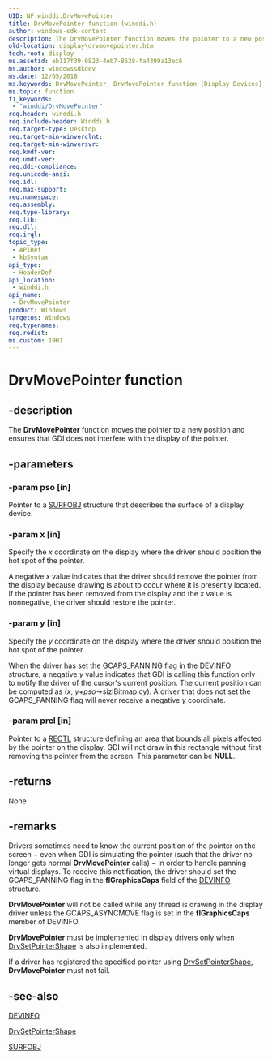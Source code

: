 ```yaml
---
UID: NF:winddi.DrvMovePointer
title: DrvMovePointer function (winddi.h)
author: windows-sdk-content
description: The DrvMovePointer function moves the pointer to a new position and ensures that GDI does not interfere with the display of the pointer.
old-location: display\drvmovepointer.htm
tech.root: display
ms.assetid: eb117f39-0823-4eb7-8628-fa4399a13ec6
ms.author: windowssdkdev
ms.date: 12/05/2018
ms.keywords: DrvMovePointer, DrvMovePointer function [Display Devices], ddifncs_4fda6dd1-abd6-45fa-ba92-d20352fe35c5.xml, display.drvmovepointer, winddi/DrvMovePointer
ms.topic: function
f1_keywords: 
 - "winddi/DrvMovePointer"
req.header: winddi.h
req.include-header: Winddi.h
req.target-type: Desktop
req.target-min-winverclnt: 
req.target-min-winversvr: 
req.kmdf-ver: 
req.umdf-ver: 
req.ddi-compliance: 
req.unicode-ansi: 
req.idl: 
req.max-support: 
req.namespace: 
req.assembly: 
req.type-library: 
req.lib: 
req.dll: 
req.irql: 
topic_type:
 - APIRef
 - kbSyntax
api_type:
 - HeaderDef
api_location:
 - winddi.h
api_name:
 - DrvMovePointer
product: Windows
targetos: Windows
req.typenames: 
req.redist: 
ms.custom: 19H1
---
```


# DrvMovePointer function


## -description


The <b>DrvMovePointer</b> function moves the pointer to a new position and ensures that GDI does not interfere with the display of the pointer.


## -parameters




### -param pso [in]

Pointer to a <a href="https://docs.microsoft.com/windows/desktop/api/winddi/ns-winddi-_surfobj">SURFOBJ</a> structure that describes the surface of a display device.


### -param x [in]

Specify the <i>x</i> coordinate on the display where the driver should position the hot spot of the pointer.

A negative <i>x</i> value indicates that the driver should remove the pointer from the display because drawing is about to occur where it is presently located. If the pointer has been removed from the display and the <i>x</i> value is nonnegative, the driver should restore the pointer.


### -param y [in]

Specify the <i>y</i> coordinate on the display where the driver should position the hot spot of the pointer.

When the driver has set the GCAPS_PANNING flag in the <a href="https://docs.microsoft.com/windows/desktop/api/winddi/ns-winddi-tagdevinfo">DEVINFO</a> structure, a negative <i>y</i> value indicates that GDI is calling this function only to notify the driver of the cursor's current position. The current position can be computed as (<i>x</i>, <i>y</i>+<i>pso</i>-&gt;sizlBitmap.cy). A driver that does not set the GCAPS_PANNING flag will never receive a negative <i>y</i> coordinate.


### -param prcl [in]

Pointer to a <a href="https://docs.microsoft.com/windows/desktop/api/windef/ns-windef-_rectl">RECTL</a> structure defining an area that bounds all pixels affected by the pointer on the display. GDI will not draw in this rectangle without first removing the pointer from the screen. This parameter can be <b>NULL</b>.


## -returns



None




## -remarks



Drivers sometimes need to know the current position of the pointer on the screen − even when GDI is simulating the pointer (such that the driver no longer gets normal <b>DrvMovePointer</b> calls) − in order to handle panning virtual displays. To receive this notification, the driver should set the GCAPS_PANNING flag in the <b>flGraphicsCaps</b> field of the <a href="https://docs.microsoft.com/windows/desktop/api/winddi/ns-winddi-tagdevinfo">DEVINFO</a> structure.

<b>DrvMovePointer</b> will not be called while any thread is drawing in the display driver unless the GCAPS_ASYNCMOVE flag is set in the <b>flGraphicsCaps</b> member of DEVINFO.

<b>DrvMovePointer</b> must be implemented in display drivers only when <a href="https://docs.microsoft.com/windows/desktop/api/winddi/nf-winddi-drvsetpointershape">DrvSetPointerShape</a> is also implemented.

If a driver has registered the specified pointer using <a href="https://docs.microsoft.com/windows/desktop/api/winddi/nf-winddi-drvsetpointershape">DrvSetPointerShape</a>, <b>DrvMovePointer</b> must not fail.




## -see-also




<a href="https://docs.microsoft.com/windows/desktop/api/winddi/ns-winddi-tagdevinfo">DEVINFO</a>



<a href="https://docs.microsoft.com/windows/desktop/api/winddi/nf-winddi-drvsetpointershape">DrvSetPointerShape</a>



<a href="https://docs.microsoft.com/windows/desktop/api/winddi/ns-winddi-_surfobj">SURFOBJ</a>
 

 

